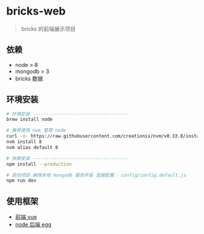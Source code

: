 # bricks-web

> bricks 的前端展示项目

## 依赖
- node > 8
- mongodb > 3
- bricks 数据

## 环境安装

``` bash
# 环境安装 -----------------------------------
brew install node

# 推荐使用 nvm 管理 node
curl -o- https://raw.githubusercontent.com/creationix/nvm/v0.33.8/install.sh | bash
nvm install 8
nvm alias default 8

# 依赖安装 -----------------------------------
npm install --production

# 启动项目 确保本地 mongodb 服务开启 连接配置： config/config.default.js
npm run dev
```

## 使用框架
- [前端 vue](https://cn.vuejs.org/index.html)
- [node 后端 egg](https://eggjs.org/)

